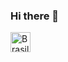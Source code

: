 ### Hi there 👋

<a>
  <img src="https://slackmojis.com/emojis/9339-brazil/download" 
    alt="Brasil" 
    style="max-width: 100%;" 
    height="32">
</a>
<!--
<h2>
  Developing with:
</h2>
<p dir="auto"></p>
<p dir="auto"><strong>Application and Data</strong></p>
<div data-view-component="true" class="Layout-main">      
  <div 
    class="UnderlineNav user-profile-nav d-block d-md-none position-sticky top-0 pl-3 ml-n3 mr-n3 pr-3 color-bg-default" 
    style="z-index:3;">
    <p dir="auto"></p>
    <code>
      <a rel="noopener noreferrer" >
        <img src="https://slackmojis.com/emojis/49591-java/download" 
          alt="Java" 
          style="max-width: 100%;" 
          height="32">
      </a>
      <a>
        <img src="https://slackmojis.com/emojis/4439-mysql/download" 
          alt="Javascript" 
          style="max-width: 100%;" 
          height="32">
      </a>
      <a>
        <img src="https://slackmojis.com/emojis/3999-csharp/download" 
          alt="C#" 
          style="max-width: 100%;" 
          height="32">
      </a>
      <a>
        <img src="https://slackmojis.com/emojis/4425-nodejs/download" 
          alt="NodeJS" 
          style="max-width: 100%;" 
          height="32">
      </a>
      <a>
        <img src="https://raw.githubusercontent.com/github/explore/80688e429a7d4ef2fca1e82350fe8e3517d3494d/topics/nodejs/nodejs.png" 
          alt="Nodejs" 
          style="max-width: 100%;" 
          height="32">
      </a>
    </code>
  </div>
  <p dir="auto"></p>
  <p dir="auto"><strong>DevOps</strong></p>
  <div data-view-component="true" class="Layout-main">      
    <p dir="auto"></p>
      <code>
        <a>
          <img src="https://slackmojis.com/emojis/341-git/download" 
            alt="GitHub" 
            style="max-width: 100%;" 
            height="32">
        </a>
        <a>
          <img src="https://slackmojis.com/emojis/1864-apache_maven/download" 
            alt="GitHub" 
            style="max-width: 100%;" 
            height="32">
        </a>
      </code>
  </div>
</div>
<h2></h2>
<a href="https://www.linkedin.com/in/acd-kohler/" rel="nofollow">
  <code>
    <img alt="My linkedin" 
             src="https://camo.githubusercontent.com/413f34dc3e96a55e675b45e47eeba207ba833ddb0a7758b2b8de9260da27301b/68747470733a2f2f7777772e666c617469636f6e2e636f6d2f7376672f7374617469632f69636f6e732f7376672f313338332f313338333236322e737667" 
         data-canonical-src="https://www.flaticon.com/svg/static/icons/svg/1383/1383262.svg" 
         style="max-width: 100%;" 
         width="28">
  </code>
</a>
-->
<!--
**Anck8/Anck8** is a ✨ _special_ ✨ repository because its `README.md` (this file) appears on your GitHub profile.

Here are some ideas to get you started:

- 🔭 I’m currently working on ...
- 🌱 I’m currently learning ...
- 👯 I’m looking to collaborate on ...
- 🤔 I’m looking for help with ...
- 💬 Ask me about ...
- 📫 How to reach me: ...
- 😄 Pronouns: ...
- ⚡ Fun fact: ...
-->
